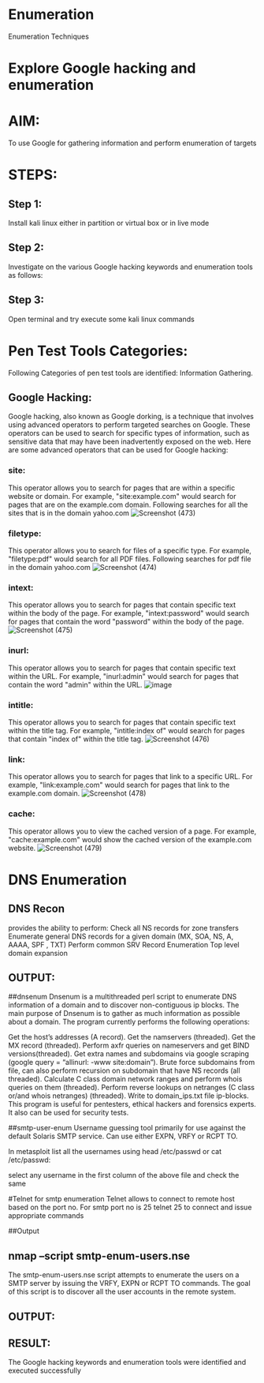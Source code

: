 # Enumeration
Enumeration Techniques

# Explore Google hacking and enumeration 

# AIM:

To use Google for gathering information and perform enumeration of targets

# STEPS:

## Step 1:

Install kali linux either in partition or virtual box or in live mode

## Step 2:

Investigate on the various Google hacking keywords and enumeration tools as follows:


## Step 3:
Open terminal and try execute some kali linux commands

# Pen Test Tools Categories:  

Following Categories of pen test tools are identified:
Information Gathering.

## Google Hacking:

Google hacking, also known as Google dorking, is a technique that involves using advanced operators to perform targeted searches on Google. These operators can be used to search for specific types of information, such as sensitive data that may have been inadvertently exposed on the web. Here are some advanced operators that can be used for Google hacking:

### site: 
This operator allows you to search for pages that are within a specific website or domain. For example, "site:example.com" would search for pages that are on the example.com domain.
Following searches for all the sites that is in the domain yahoo.com
![Screenshot (473)](https://github.com/user-attachments/assets/fb09aaa5-cfa0-444a-95f7-f0208c1e49a6)


### filetype:
This operator allows you to search for files of a specific type. For example, "filetype:pdf" would search for all PDF files.
Following searches for pdf file in the domain yahoo.com
![Screenshot (474)](https://github.com/user-attachments/assets/be3cd6f0-b892-4e64-bdbe-e6dee0bfc6f9)



### intext:
This operator allows you to search for pages that contain specific text within the body of the page. For example, "intext:password" would search for pages that contain the word "password" within the body of the page.
![Screenshot (475)](https://github.com/user-attachments/assets/51704ad7-64f9-4cde-a54e-5179cab3dfa6)



### inurl:
This operator allows you to search for pages that contain specific text within the URL. For example, "inurl:admin" would search for pages that contain the word "admin" within the URL.
![image](https://github.com/user-attachments/assets/df18cc94-9bee-4102-bc47-704e8a323a0f)


### intitle: 
This operator allows you to search for pages that contain specific text within the title tag. For example, "intitle:index of" would search for pages that contain "index of" within the title tag.
![Screenshot (476)](https://github.com/user-attachments/assets/98a2bbca-2970-4b29-9e62-5ad0bfa1454a)


### link: 
This operator allows you to search for pages that link to a specific URL. For example, "link:example.com" would search for pages that link to the example.com domain.
![Screenshot (478)](https://github.com/user-attachments/assets/7ef62033-4296-41d5-ab2f-b52a52028931)


### cache: 
This operator allows you to view the cached version of a page. For example, "cache:example.com" would show the cached version of the example.com website.
![Screenshot (479)](https://github.com/user-attachments/assets/698c092a-1be5-4507-8852-c6d57079b1e6)

 
# DNS Enumeration


## DNS Recon
provides the ability to perform:
Check all NS records for zone transfers
Enumerate general DNS records for a given domain (MX, SOA, NS, A, AAAA, SPF , TXT)
Perform common SRV Record Enumeration
Top level domain expansion
## OUTPUT:








##dnsenum
Dnsenum is a multithreaded perl script to enumerate DNS information of a domain and to discover non-contiguous ip blocks. The main purpose of Dnsenum is to gather as much information as possible about a domain. The program currently performs the following operations:

Get the host’s addresses (A record).
Get the namservers (threaded).
Get the MX record (threaded).
Perform axfr queries on nameservers and get BIND versions(threaded).
Get extra names and subdomains via google scraping (google query = “allinurl: -www site:domain”).
Brute force subdomains from file, can also perform recursion on subdomain that have NS records (all threaded).
Calculate C class domain network ranges and perform whois queries on them (threaded).
Perform reverse lookups on netranges (C class or/and whois netranges) (threaded).
Write to domain_ips.txt file ip-blocks.
This program is useful for pentesters, ethical hackers and forensics experts. It also can be used for security tests.


##smtp-user-enum
Username guessing tool primarily for use against the default Solaris SMTP service. Can use either EXPN, VRFY or RCPT TO.


In metasploit list all the usernames using head /etc/passwd or cat /etc/passwd:

select any username in the first column of the above file and check the same


#Telnet for smtp enumeration
Telnet allows to connect to remote host based on the port no. For smtp port no is 25
telnet <host address> 25 to connect
and issue appropriate commands
  
 ##Output
  
  

## nmap –script smtp-enum-users.nse <hostname>

The smtp-enum-users.nse script attempts to enumerate the users on a SMTP server by issuing the VRFY, EXPN or RCPT TO commands. The goal of this script is to discover all the user accounts in the remote system.


## OUTPUT:


## RESULT:
The Google hacking keywords and enumeration tools were identified and executed successfully

